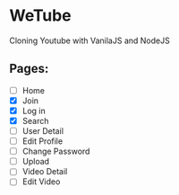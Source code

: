# WeTube

Cloning Youtube with VanilaJS and NodeJS

## Pages:

- [ ] Home
- [x] Join
- [x] Log in
- [x] Search
- [ ] User Detail
- [ ] Edit Profile
- [ ] Change Password
- [ ] Upload
- [ ] Video Detail
- [ ] Edit Video
